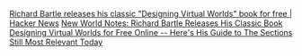 
[Richard Bartle releases his classic "Designing Virtual Worlds" book for free | Hacker News](https://news.ycombinator.com/item?id=28226176)
[New World Notes: Richard Bartle Releases His Classic Book Designing Virtual Worlds for Free Online -- Here's His Guide to The Sections Still Most Relevant Today](https://nwn.blogs.com/nwn/2021/08/richard-bartle-designing-virtual-worlds-free-book.html)
